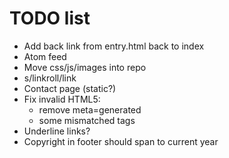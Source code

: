 TODO list
=========

* Add back link from entry.html back to index
* Atom feed
* Move css/js/images into repo
* s/linkroll/link
* Contact page (static?)
* Fix invalid HTML5:
    * remove meta=generated
    * some mismatched tags
* Underline links?
* Copyright in footer should span to current year
